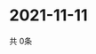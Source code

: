# 2021-11-11
  共 0条

  <!-- BEGIN -->
  <!-- 最后更新时间Thu Nov 11 2021 09:03:25 GMT+0000 (Coordinated Universal Time) -->
  
  <!-- END -->
  
  